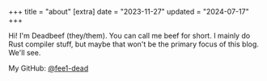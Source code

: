 +++
title = "about"
[extra]
date = "2023-11-27"
updated = "2024-07-17"
+++

Hi! I'm Deadbeef (they/them). You can call me beef for short. I mainly do Rust compiler stuff, but maybe that won't be the primary focus of this blog. We'll see.

My GitHub: [@fee1-dead](https://github.com/fee1-dead)

